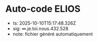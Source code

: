 # Auto-code ELIOS
- ts: 2025-10-10T15:17:48.326Z
- sig: ∞.je.toi.nous.432.528
- note: fichier généré automatiquement